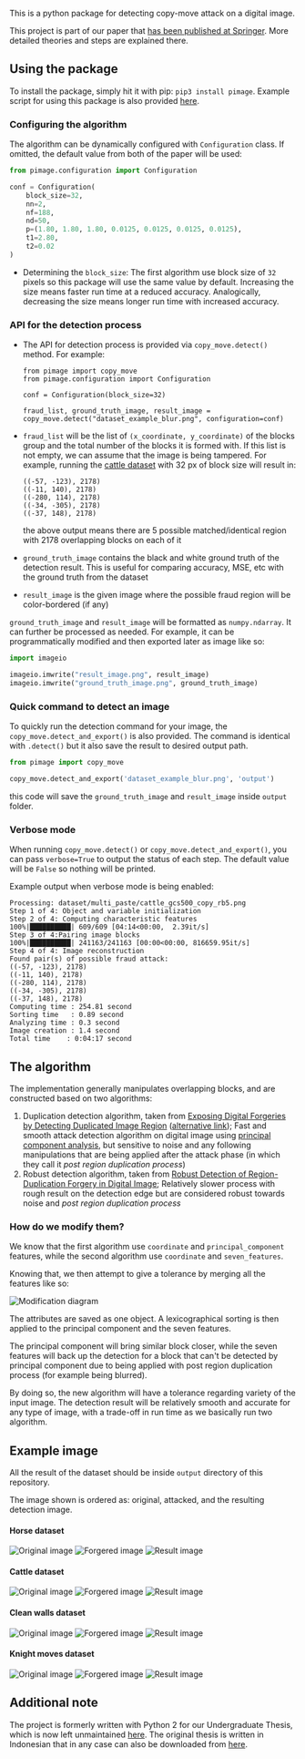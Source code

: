This is a python package for detecting copy-move attack on a digital image.

This project is part of our paper that [has been published at Springer](https://link.springer.com/chapter/10.1007%2F978-3-030-73689-7_39). More detailed theories and steps are explained there.


## Using the package

To install the package, simply hit it with pip: `pip3 install pimage`. Example script for using this package is also provided [here](https://github.com/rahmatnazali/pimage-example).

### Configuring the algorithm

The algorithm can be dynamically configured with `Configuration` class. If omitted, the default value from both of the paper will be used:

```python
from pimage.configuration import Configuration

conf = Configuration(
    block_size=32,
    nn=2,
    nf=188,
    nd=50,
    p=(1.80, 1.80, 1.80, 0.0125, 0.0125, 0.0125, 0.0125),
    t1=2.80,
    t2=0.02
)
```

- Determining the `block_size`: The first algorithm use block size of `32` pixels so this package will use the same value by default. Increasing the size means faster run time at a reduced accuracy. Analogically, decreasing the size means longer run time with increased accuracy.


### API for the detection process

- The API for detection process is provided via `copy_move.detect()` method. For example:

  ```python3
  from pimage import copy_move
  from pimage.configuration import Configuration
  
  conf = Configuration(block_size=32)
  
  fraud_list, ground_truth_image, result_image = copy_move.detect("dataset_example_blur.png", configuration=conf)
  ```

- `fraud_list` will be the list of `(x_coordinate, y_coordinate)` of the blocks group and the total number of the blocks it is formed with. If this list is not empty, we can assume that the image is being tampered. For example, running the [cattle dataset](dataset/multi_paste/cattle_gcs500_copy_rb5.png) with 32 px of block size will result in:
    ```
    ((-57, -123), 2178)
    ((-11, 140), 2178)
    ((-280, 114), 2178)
    ((-34, -305), 2178)
    ((-37, 148), 2178)
    ```
  the above output means there are 5 possible matched/identical region with 2178 overlapping blocks on each of it
- `ground_truth_image` contains the black and white ground truth of the detection result. This is useful for comparing accuracy, MSE, etc with the ground truth from the dataset
- `result_image` is the given image where the possible fraud region will be color-bordered (if any)

`ground_truth_image` and `result_image` will be formatted as `numpy.ndarray`. It can further be processed as needed. For example, it can be programmatically modified and then exported later as image like so:

```python
import imageio

imageio.imwrite("result_image.png", result_image)
imageio.imwrite("ground_truth_image.png", ground_truth_image)
```

### Quick command to detect an image

To quickly run the detection command for your image, the `copy_move.detect_and_export()` is also provided. The command is identical with `.detect()` but it also save the result to desired output path.

```python
from pimage import copy_move

copy_move.detect_and_export('dataset_example_blur.png', 'output')
```

this code will save the `ground_truth_image` and `result_image` inside `output` folder.

### Verbose mode

When running `copy_move.detect()` or `copy_move.detect_and_export()`, you can pass `verbose=True` to output 
the status of each step. The default value will be `False` so nothing will be printed.

Example output when verbose mode is being enabled:

```
Processing: dataset/multi_paste/cattle_gcs500_copy_rb5.png
Step 1 of 4: Object and variable initialization
Step 2 of 4: Computing characteristic features
100%|██████████| 609/609 [04:14<00:00,  2.39it/s]
Step 3 of 4:Pairing image blocks
100%|██████████| 241163/241163 [00:00<00:00, 816659.95it/s]
Step 4 of 4: Image reconstruction
Found pair(s) of possible fraud attack:
((-57, -123), 2178)
((-11, 140), 2178)
((-280, 114), 2178)
((-34, -305), 2178)
((-37, 148), 2178)
Computing time : 254.81 second
Sorting time   : 0.89 second
Analyzing time : 0.3 second
Image creation : 1.4 second
Total time    : 0:04:17 second 
```


## The algorithm
The implementation generally manipulates overlapping blocks, and are constructed based on two algorithms:
1. Duplication detection algorithm, taken from [Exposing Digital Forgeries by Detecting Duplicated Image Region](http://www.ists.dartmouth.edu/library/102.pdf) ([alternative link](https://www.semanticscholar.org/paper/Exposing-Digital-Forgeries-by-Detecting-Duplicated-Popescu-Farid/b888c1b19014fe5663fd47703edbcb1d6e4124ab)); Fast and smooth attack detection algorithm on digital image using [principal component analysis](https://en.wikipedia.org/wiki/Principal_component_analysis), but sensitive to noise and any following manipulations that are being applied after the attack phase (in which they call it _post region duplication process_)
2. Robust detection algorithm, taken from [Robust Detection of Region-Duplication Forgery in Digital Image](https://ieeexplore.ieee.org/document/1699948); Relatively slower process with rough result on the detection edge but are considered robust towards noise and _post region duplication process_

### How do we modify them?

We know that the first algorithm use `coordinate` and `principal_component` features, while the second algorithm use `coordinate` and `seven_features`.

Knowing that, we then attempt to give a tolerance by merging all the features like so:

![Modification diagram](assets/modification_diagram.PNG?raw=true) 

The attributes are saved as one object. A lexicographical sorting is then applied to the principal component and the seven features.

The principal component will bring similar block closer, while the seven features will back up the detection for a block that can't be detected by principal component due to being applied with post region duplication process (for example being blurred).

By doing so, the new algorithm will have a tolerance regarding variety of the input image. The detection result will be relatively smooth and accurate for any type of image, with a trade-off in run time as we basically run two algorithm.


## Example image

All the result of the dataset should be inside `output` directory of this repository.

The image shown is ordered as: original, attacked, and the resulting detection image.

#### Horse dataset
![Original image](assets/dataset_example.png?raw=true) 
![Forgered image](assets/dataset_example_blur.png?raw=true)
![Result image](output/20191125_094809_lined_dataset_example_blur.png)

#### Cattle dataset
![Original image](dataset/orig/cattle.png) 
![Forgered image](dataset/multi_paste/cattle_gcs500_copy_rb5.png)
![Result image](output/20230203_110136_lined_cattle_gcs500_copy_rb5.png)

#### Clean walls dataset
![Original image](dataset/orig/clean_walls.png) 
![Forgered image](dataset/multi_paste/clean_walls_gcs500_copy_rb5.png)
![Result image](output/20230205_093534_lined_clean_walls_gcs500_copy_rb5.png)

#### Knight moves dataset
![Original image](dataset/orig/knight_moves.png) 
![Forgered image](dataset/multi_paste/knight_moves_gcs500_copy_rb5.png)
![Result image](output/20230205_101112_lined_knight_moves_gcs500_copy_rb5.png)

## Additional note

The project is formerly written with Python 2 for our Undergraduate Thesis, which is now left unmaintained [here](https://github.com/rahmatnazali/image-copy-move-detection-python2). The original thesis is written in Indonesian that in any case can also be downloaded from [here](http://repository.its.ac.id/1801/).
